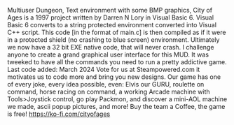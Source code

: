 Multiuser Dungeon, Text environment with some BMP graphics,
City of Ages is a 1997 project written by Darren N Lory in Visual Basic 6.
Visual Basic 6 converts to a string protected environment converted into
Visual C++ script. This code [in the format of main.c] is then compiled as
if it were in a protected shield (no crashing to blue screen) environment.
Ultimately we now  have a 32 bit EXE native code, that will never crash.
I challenge anyone to create a grand graphical user interface for this MUD.
It was tweeked to have all the commands you need to run a pretty addictive game.
Last code added: March 2024
Vote for us at Steampowered.com it motivates us to code more and bring
you new designs. Our game has one of every joke, every idea possible, even:
Elvis our GURU, roulette on command, horse racing on command,
a working Arcade machine with Tools>Joystick control, go play Packmon, and
discover a mini-AOL machine we made, ascii popup pictures, and more!
Buy the team a Coffee, the game is free! https://ko-fi.com/cityofages
